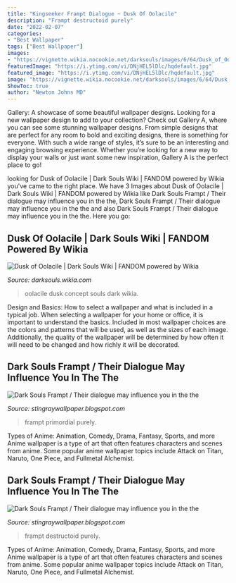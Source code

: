```yaml
---
title: "Kingseeker Frampt Dialogue ~ Dusk Of Oolacile"
description: "Frampt destructoid purely"
date: "2022-02-07"
categories:
- "Best Wallpaper"
tags: ["Best Wallpaper"]
images:
- "https://vignette.wikia.nocookie.net/darksouls/images/6/64/Dusk_of_Oolacile_Concept_Art.png/revision/latest/scale-to-width-down/185?cb=20131219120231"
featuredImage: "https://i.ytimg.com/vi/DNjHEL5lDlc/hqdefault.jpg"
featured_image: "https://i.ytimg.com/vi/DNjHEL5lDlc/hqdefault.jpg"
image: "https://vignette.wikia.nocookie.net/darksouls/images/6/64/Dusk_of_Oolacile_Concept_Art.png/revision/latest/scale-to-width-down/185?cb=20131219120231"
ShowToc: true
author: "Newton Johns MD"
---
```



Gallery: A showcase of some beautiful wallpaper designs.
Looking for a new wallpaper design to add to your collection? Check out Gallery A, where you can see some stunning wallpaper designs. From simple designs that are perfect for any room to bold and exciting designs, there is something for everyone. With such a wide range of styles, it’s sure to be an interesting and engaging browsing experience. Whether you’re looking for a new way to display your walls or just want some new inspiration, Gallery A is the perfect place to go!
		
		
		
		
		
		
		
	

		
looking for Dusk of Oolacile | Dark Souls Wiki | FANDOM powered by Wikia you've came to the right place. We have 3 Images about Dusk of Oolacile | Dark Souls Wiki | FANDOM powered by Wikia like Dark Souls Frampt / Their dialogue may influence you in the the, Dark Souls Frampt / Their dialogue may influence you in the the and also Dark Souls Frampt / Their dialogue may influence you in the the. Here you go:
		
    
## Dusk Of Oolacile | Dark Souls Wiki | FANDOM Powered By Wikia

<img loading=lazy src="https://vignette.wikia.nocookie.net/darksouls/images/6/64/Dusk_of_Oolacile_Concept_Art.png/revision/latest/scale-to-width-down/185?cb=20131219120231" onerror="this.onerror=null;this.src='https://tse4.mm.bing.net/th?id=OIP.p1Vq4X8ILcoWef7ktYYI6QAAAA&amp;pid=15.1';" alt="Dusk of Oolacile | Dark Souls Wiki | FANDOM powered by Wikia">

_Source: darksouls.wikia.com_

>oolacile dusk concept souls dark wikia. 

	

Design and Basics: How to select a wallpaper and what is included in a typical job.
When selecting a wallpaper for your home or office, it is important to understand the basics. Included in most wallpaper choices are the colors and patterns that will be used, as well as the sizes of each image. Additionally, the quality of the wallpaper will be determined by how often it will need to be changed and how richly it will be decorated.

    
## Dark Souls Frampt / Their Dialogue May Influence You In The The

<img loading=lazy src="https://i.ytimg.com/vi/DNjHEL5lDlc/hqdefault.jpg" onerror="this.onerror=null;this.src='https://tse4.mm.bing.net/th?id=OIP.xEeuPUGWd9TTKXgNgE31lAHaFj&amp;pid=15.1';" alt="Dark Souls Frampt / Their dialogue may influence you in the the">

_Source: stingraywallpaper.blogspot.com_

>frampt primordial purely. 

	

Types of Anime: Animation, Comedy, Drama, Fantasy, Sports, and more
Anime wallpaper is a type of art that often features characters and scenes from anime. Some popular anime wallpaper topics include Attack on Titan, Naruto, One Piece, and Fullmetal Alchemist.

    
## Dark Souls Frampt / Their Dialogue May Influence You In The The

<img loading=lazy src="https://www.destructoid.com/ul/502615-dark-souls-characters-ranked/FramptFace-noscale.jpg" onerror="this.onerror=null;this.src='https://tse1.mm.bing.net/th?id=OIP.7EYr6aFQLo0lRnWlk1FtdwHaEK&amp;pid=15.1';" alt="Dark Souls Frampt / Their dialogue may influence you in the the">

_Source: stingraywallpaper.blogspot.com_

>frampt destructoid purely. 

	

Types of Anime: Animation, Comedy, Drama, Fantasy, Sports, and more
Anime wallpaper is a type of art that often features characters and scenes from anime. Some popular anime wallpaper topics include Attack on Titan, Naruto, One Piece, and Fullmetal Alchemist.

